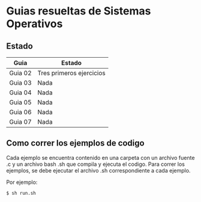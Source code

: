 # Guias resueltas de Sistemas Operativos

## Estado

| Guia | Estado |
| --- | --- |
| Guia 02 | Tres primeros ejercicios |
| Guia 03 | Nada |
| Guia 04 | Nada |
| Guia 05 | Nada |
| Guia 06 | Nada |
| Guia 07 | Nada |

## Como correr los ejemplos de codigo

Cada ejemplo se encuentra contenido en una carpeta con un archivo fuente .c y un archivo bash .sh que compila y ejecuta el codigo. Para correr los ejemplos, se debe ejecutar el archivo .sh correspondiente a cada ejemplo.

Por ejemplo:

`$ sh run.sh`

